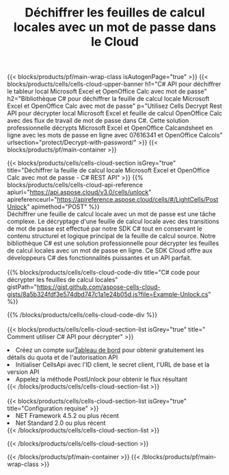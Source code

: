 ﻿---
title: Déchiffrer les feuilles de calcul locales avec un mot de passe dans le Cloud
description:  API Cloud et SDK pour Microsoft Excel et déverrouillage OpenOffice Calc. Les feuilles de calcul sont décryptées par le Cells Cloud API. Le SDK prend en charge les types de langages de développement. Ils incluent Android, C#, Go, Java, NodeJS, Perl, PHP, Python, Ruby et Swift.
url: /fr/net/protect/decrypt-with-password/
---
{{< blocks/products/pf/main-wrap-class isAutogenPage="true" >}}
{{< blocks/products/cells/cells-cloud-upper-banner h1="C# API pour déchiffrer le tableur local Microsoft Excel et OpenOffice Calc avec mot de passe" h2="Bibliothèque C# pour déchiffrer la feuille de calcul locale Microsoft Excel et OpenOffice Calc avec mot de passe" p="Utilisez Cells Decrypt Rest API pour décrypter local Microsoft Excel et feuille de calcul OpenOffice Calc avec des flux de travail de mot de passe dans C#. Cette solution professionnelle décrypts Microsoft Excel et OpenOffice Calcandsheet en ligne avec les mots de passe en ligne avec 07616341 et OpenOffice Calcols" urlsection="protect/Decrypt-with-password/" >}}
{{< blocks/products/pf/main-container >}}

{{< blocks/products/cells/cells-cloud-section isGrey="true" title="Déchiffrer la feuille de calcul locale Microsoft Excel et OpenOffice Calc avec mot de passe - C# REST API" >}}
{{% blocks/products/cells/cells-cloud-api-reference apiurl="https://api.aspose.cloud/v3.0/cells/unlock" apireferenceurl="https://apireference.aspose.cloud/cells/#/LightCells/PostUnlock" apimethod="POST" %}}
<br/>
Déchiffrer une feuille de calcul locale avec un mot de passe est une tâche complexe. Le décryptage d'une feuille de calcul locale avec des transitions de mot de passe est effectué par notre SDK C# tout en conservant le contenu structurel et logique principal de la feuille de calcul source. Notre bibliothèque C# est une solution professionnelle pour décrypter les feuilles de calcul locales avec un mot de passe en ligne. Ce SDK Cloud offre aux développeurs C# des fonctionnalités puissantes et un API parfait.
<br/>
<br/>
{{% blocks/products/cells/cells-cloud-code-div title="C# code pour décrypter les feuilles de calcul locales" gistPath="https://gist.github.com/aspose-cells-cloud-gists/8a5b324fdf3e574dbd747c1a1e24b05d.js?file=Example-Unlock.cs" %}}
  
{{% /blocks/products/cells/cells-cloud-code-div %}}
<br/>
<br/>
{{< blocks/products/cells/cells-cloud-section-list isGrey="true" title=" Comment utiliser C# API pour décrypter" >}}
<li> Créez un compte sur<a href="https://dashboard.aspose.cloud/">Tableau de bord</a> pour obtenir gratuitement les détails du quota et de l'autorisation API</li>
<li>Initialiser CellsApi avec l'ID client, le secret client, l'URL de base et la version API</li>
<li>Appelez la méthode PostUnlock pour obtenir le flux résultant</li>
{{< /blocks/products/cells/cells-cloud-section-list >}}
<br/>
<br/>
{{< blocks/products/cells/cells-cloud-section-list isGrey="true" title="Configuration requise" >}}
<li>NET Framework 4.5.2 ou plus récent</li>
<li>Net Standard 2.0 ou plus récent</li>
{{< /blocks/products/cells/cells-cloud-section-list >}}

{{< /blocks/products/cells/cells-cloud-section >}}

{{< /blocks/products/pf/main-container >}}
{{< /blocks/products/pf/main-wrap-class >}}
